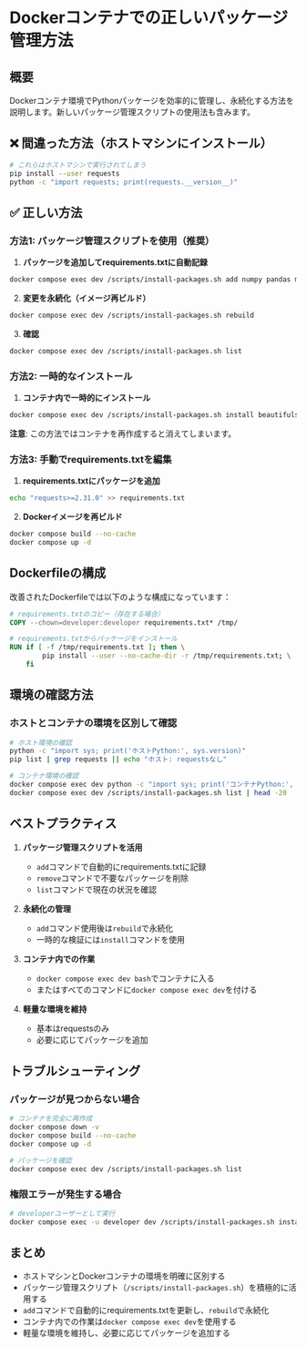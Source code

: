 # Dockerコンテナでの正しいパッケージ管理方法

## 概要
Dockerコンテナ環境でPythonパッケージを効率的に管理し、永続化する方法を説明します。新しいパッケージ管理スクリプトの使用法も含みます。

## ❌ 間違った方法（ホストマシンにインストール）

```bash
# これらはホストマシンで実行されてしまう
pip install --user requests
python -c "import requests; print(requests.__version__)"
```

## ✅ 正しい方法

### 方法1: パッケージ管理スクリプトを使用（推奨）

1. **パッケージを追加してrequirements.txtに自動記録**
```bash
docker compose exec dev /scripts/install-packages.sh add numpy pandas matplotlib
```

2. **変更を永続化（イメージ再ビルド）**
```bash
docker compose exec dev /scripts/install-packages.sh rebuild
```

3. **確認**
```bash
docker compose exec dev /scripts/install-packages.sh list
```

### 方法2: 一時的なインストール

1. **コンテナ内で一時的にインストール**
```bash
docker compose exec dev /scripts/install-packages.sh install beautifulsoup4
```

**注意**: この方法ではコンテナを再作成すると消えてしまいます。

### 方法3: 手動でrequirements.txtを編集

1. **requirements.txtにパッケージを追加**
```bash
echo "requests>=2.31.0" >> requirements.txt
```

2. **Dockerイメージを再ビルド**
```bash
docker compose build --no-cache
docker compose up -d
```

## Dockerfileの構成

改善されたDockerfileでは以下のような構成になっています：

```dockerfile
# requirements.txtのコピー（存在する場合）
COPY --chown=developer:developer requirements.txt* /tmp/

# requirements.txtからパッケージをインストール
RUN if [ -f /tmp/requirements.txt ]; then \
        pip install --user --no-cache-dir -r /tmp/requirements.txt; \
    fi
```

## 環境の確認方法

### ホストとコンテナの環境を区別して確認

```bash
# ホスト環境の確認
python -c "import sys; print('ホストPython:', sys.version)"
pip list | grep requests || echo "ホスト: requestsなし"

# コンテナ環境の確認
docker compose exec dev python -c "import sys; print('コンテナPython:', sys.version)"
docker compose exec dev /scripts/install-packages.sh list | head -20
```

## ベストプラクティス

1. **パッケージ管理スクリプトを活用**
   - `add`コマンドで自動的にrequirements.txtに記録
   - `remove`コマンドで不要なパッケージを削除
   - `list`コマンドで現在の状況を確認

2. **永続化の管理**
   - `add`コマンド使用後は`rebuild`で永続化
   - 一時的な検証には`install`コマンドを使用

3. **コンテナ内での作業**
   - `docker compose exec dev bash`でコンテナに入る
   - またはすべてのコマンドに`docker compose exec dev`を付ける

4. **軽量な環境を維持**
   - 基本はrequestsのみ
   - 必要に応じてパッケージを追加

## トラブルシューティング

### パッケージが見つからない場合

```bash
# コンテナを完全に再作成
docker compose down -v
docker compose build --no-cache
docker compose up -d

# パッケージを確認
docker compose exec dev /scripts/install-packages.sh list
```

### 権限エラーが発生する場合

```bash
# developerユーザーとして実行
docker compose exec -u developer dev /scripts/install-packages.sh install requests
```

## まとめ

- ホストマシンとDockerコンテナの環境を明確に区別する
- パッケージ管理スクリプト（`/scripts/install-packages.sh`）を積極的に活用する
- `add`コマンドで自動的にrequirements.txtを更新し、`rebuild`で永続化
- コンテナ内での作業は`docker compose exec dev`を使用する
- 軽量な環境を維持し、必要に応じてパッケージを追加する